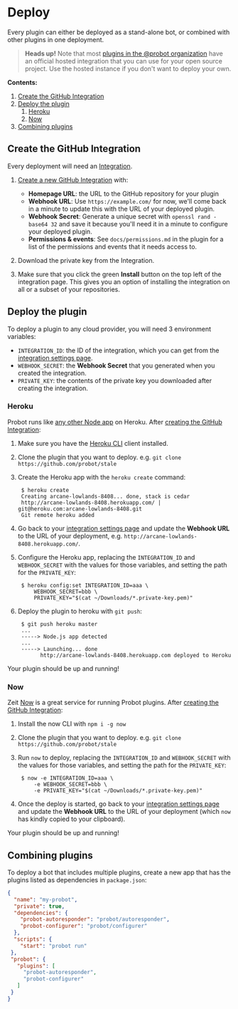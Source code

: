 # Deploy

Every plugin can either be deployed as a stand-alone bot, or combined with other plugins in one deployment.

> **Heads up!** Note that most [plugins in the @probot organization](https://github.com/search?q=topic%3Aprobot-plugin+org%3Aprobot&type=Repositories) have an official hosted integration that you can use for your open source project. Use the hosted instance if you don't want to deploy your own.

**Contents:**

1. [Create the GitHub Integration](#create-the-github-integration)
1. [Deploy the plugin](#deploy-the-plugin)
    1. [Heroku](#heroku)
    1. [Now](#now)
1. [Combining plugins](#combining-plugins)

## Create the GitHub Integration

Every deployment will need an [Integration](https://developer.github.com/early-access/integrations/).

1. [Create a new GitHub Integration](https://github.com/settings/integrations/new) with:
    - **Homepage URL**: the URL to the GitHub repository for your plugin
    - **Webhook URL**: Use `https://example.com/` for now, we'll come back in a minute to update this with the URL of your deployed plugin.
    - **Webhook Secret**: Generate a unique secret with `openssl rand -base64 32` and save it because you'll need it in a minute to configure your deployed plugin.
    - **Permissions & events**: See `docs/permissions.md` in the plugin for a list of the permissions and events that it needs access to.

1. Download the private key from the Integration.

1. Make sure that you click the green **Install** button on the top left of the integration page. This gives you an option of installing the integration on all or a subset of your repositories.

## Deploy the plugin

To deploy a plugin to any cloud provider, you will need 3 environment variables:

- `INTEGRATION_ID`: the ID of the integration, which you can get from the [integration settings page](https://github.com/settings/integrations).
- `WEBHOOK_SECRET`: the **Webhook Secret** that you generated when you created the integration.
- `PRIVATE_KEY`: the contents of the private key you downloaded after creating the integration.

### Heroku

Probot runs like [any other Node app](https://devcenter.heroku.com/articles/deploying-nodejs) on Heroku. After [creating the GitHub Integration](#create-the-github-integration):

1. Make sure you have the [Heroku CLI](https://devcenter.heroku.com/articles/heroku-cli) client installed.

1. Clone the plugin that you want to deploy. e.g. `git clone https://github.com/probot/stale`

1. Create the Heroku app with the `heroku create` command:

        $ heroku create
        Creating arcane-lowlands-8408... done, stack is cedar
        http://arcane-lowlands-8408.herokuapp.com/ | git@heroku.com:arcane-lowlands-8408.git
        Git remote heroku added

1. Go back to your [integration settings page](https://github.com/settings/integrations) and update the **Webhook URL** to the URL of your deployment, e.g. `http://arcane-lowlands-8408.herokuapp.com/`.

1. Configure the Heroku app, replacing the `INTEGRATION_ID` and `WEBHOOK_SECRET` with the values for those variables, and setting the path for the `PRIVATE_KEY`:

        $ heroku config:set INTEGRATION_ID=aaa \
            WEBHOOK_SECRET=bbb \
            PRIVATE_KEY="$(cat ~/Downloads/*.private-key.pem)"

1. Deploy the plugin to heroku with `git push`:

        $ git push heroku master
        ...
        -----> Node.js app detected
        ...
        -----> Launching... done
              http://arcane-lowlands-8408.herokuapp.com deployed to Heroku

Your plugin should be up and running!

### Now

Zeit [Now](http://zeit.co/now) is a great service for running Probot plugins. After [creating the GitHub Integration](#create-the-github-integration):

1. Install the now CLI with `npm i -g now`

1. Clone the plugin that you want to deploy. e.g. `git clone https://github.com/probot/stale`

1. Run `now` to deploy, replacing the `INTEGRATION_ID` and `WEBHOOK_SECRET` with the values for those variables, and setting the path for the `PRIVATE_KEY`:

        $ now -e INTEGRATION_ID=aaa \
            -e WEBHOOK_SECRET=bbb \
            -e PRIVATE_KEY="$(cat ~/Downloads/*.private-key.pem)"

1. Once the deploy is started, go back to your [integration settings page](https://github.com/settings/integrations) and update the **Webhook URL** to the URL of your deployment (which `now` has kindly copied to your clipboard).

Your plugin should be up and running!

## Combining plugins

To deploy a bot that includes multiple plugins, create a new app that has the plugins listed as dependencies in `package.json`:

```json
{
  "name": "my-probot",
  "private": true,
  "dependencies": {
    "probot-autoresponder": "probot/autoresponder",
    "probot-configurer": "probot/configurer"
  },
  "scripts": {
    "start": "probot run"
 },
 "probot": {
   "plugins": [
     "probot-autoresponder",
     "probot-configurer"
   ]
 }
}
```
